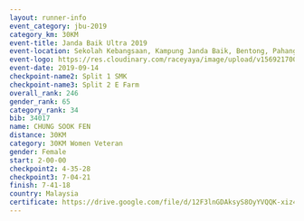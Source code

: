 ```yaml
---
layout: runner-info 
event_category: jbu-2019 
category_km: 30KM 
event-title: Janda Baik Ultra 2019 
event-location: Sekolah Kebangsaan, Kampung Janda Baik, Bentong, Pahang, Malaysia 
event-logo: https://res.cloudinary.com/raceyaya/image/upload/v1569217009/logo/janda-baik_vch1pc.jpg 
event-date: 2019-09-14 
checkpoint-name2: Split 1 SMK 
checkpoint-name3: Split 2 E Farm 
overall_rank: 246
gender_rank: 65
category_rank: 34
bib: 34017
name: CHUNG SOOK FEN
distance: 30KM
category: 30KM Women Veteran
gender: Female
start: 2-00-00
checkpoint2: 4-35-28
checkpoint3: 7-04-21
finish: 7-41-18
country: Malaysia
certificate: https://drive.google.com/file/d/12F3lnGDAksyS8OyYVQQK-xiz4hlXelYV/view?usp=sharing
---
```

